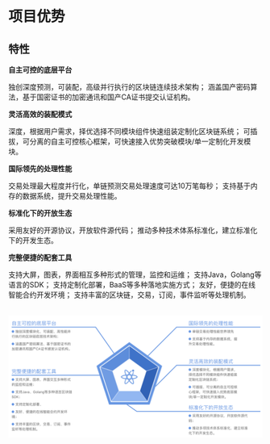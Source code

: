 # 项目优势

## 特性

**自主可控的底层平台**

独创深度预测，可装配，高级并行执行的区块链连续技术架构；
涵盖国产密码算法，基于国密证书的加密通讯和国产CA证书提交认证机构。

**灵活高效的装配模式**

深度，根据用户需求，择优选择不同模块组件快速组装定制化区块链系统；
可插拔，可分离的自主可控核心框架，可快速接入优势突破模块/单一定制化开发模块。

**国际领先的处理性能**

交易处理最大程度并行化，单链预测交易处理速度可达10万笔每秒；
支持基于内存的数据系统，提升交易处理性能。

**标准化下的开放生态**

采用友好的开源协议，开放软件源代码；
推动多种技术体系标准化，建立标准化下的开发生态。

**完整便捷的配套工具**

支持大屏，图表，界面相互多种形式的管理，监控和运维；
支持Java，Golang等语言的SDK；
支持定制化部署，BaaS等多种落地实施方式；
友好，便捷的在线智能合约开发环境；
支持丰富的区块链，交易，订阅，事件监听等处理机制。

<br/><img src="../images/长安链介绍-背景-核心特色.png"  alt="长安链简介-核心特色" style="zoom:60%;" />